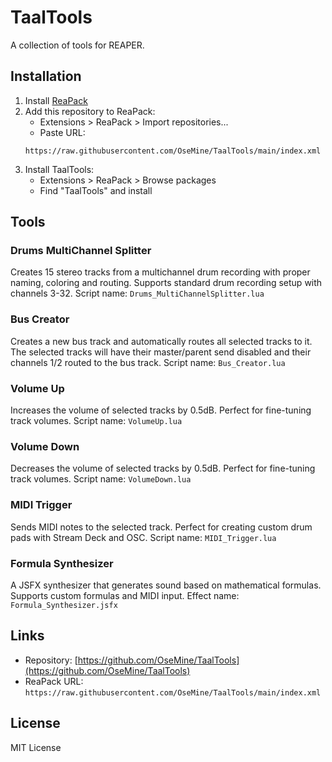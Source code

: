 # TaalTools

A collection of tools for REAPER.

## Installation

1. Install [ReaPack](https://reapack.com/)
2. Add this repository to ReaPack:
   - Extensions > ReaPack > Import repositories...
   - Paste URL: 
   ```
   https://raw.githubusercontent.com/OseMine/TaalTools/main/index.xml
   ```
3. Install TaalTools:
   - Extensions > ReaPack > Browse packages
   - Find "TaalTools" and install

## Tools

### Drums MultiChannel Splitter
Creates 15 stereo tracks from a multichannel drum recording with proper naming, coloring and routing.
Supports standard drum recording setup with channels 3-32.
Script name: `Drums_MultiChannelSplitter.lua`

### Bus Creator
Creates a new bus track and automatically routes all selected tracks to it. The selected tracks will have their master/parent send disabled and their channels 1/2 routed to the bus track.
Script name: `Bus_Creator.lua`

### Volume Up
Increases the volume of selected tracks by 0.5dB. Perfect for fine-tuning track volumes.
Script name: `VolumeUp.lua`

### Volume Down
Decreases the volume of selected tracks by 0.5dB. Perfect for fine-tuning track volumes.
Script name: `VolumeDown.lua`

### MIDI Trigger
Sends MIDI notes to the selected track. Perfect for creating custom drum pads with Stream Deck and OSC.
Script name: `MIDI_Trigger.lua`

### Formula Synthesizer
A JSFX synthesizer that generates sound based on mathematical formulas. Supports custom formulas and MIDI input.
Effect name: `Formula_Synthesizer.jsfx`

## Links

- Repository: [https://github.com/OseMine/TaalTools](https://github.com/OseMine/TaalTools)
- ReaPack URL: `https://raw.githubusercontent.com/OseMine/TaalTools/main/index.xml`

## License

MIT License
